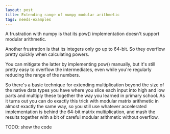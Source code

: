```yaml
---
layout: post
title: Extending range of numpy modular arithmetic
tags: needs-examples
---
```

A frustration with numpy is that its pow() implementation doesn't
support modular arithmetic.

Another frustration is that its integers only go up to 64-bit.  So they
overflow pretty quickly when calculating powers.

You can mitigate the latter by implementing pow() manually, but it's
still pretty easy to overflow the intermediates, even while you're
regularly reducing the range of the numbers.

So there's a basic technique for extending multiplication beyond the
size of the native data types you have where you slice each input into
high and low parts and multiply these together the way you learned in
primary school.  As it turns out you can do exactly this trick with
modular matrix arithmetic in almost exactly the same way, so you still
use whatever accelerated implementation is behind the 64-bit matrix
multiplication, and mash the results together with a bit of careful
modular arithmetic without overflow.

TODO: show the code
